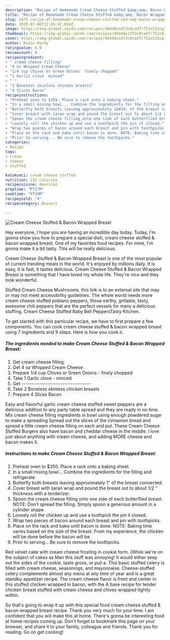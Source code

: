 ```yaml
---
description: "Recipe of Homemade Cream Cheese Stuffed &amp;amp; Bacon Wrapped Breast"
title: "Recipe of Homemade Cream Cheese Stuffed &amp;amp; Bacon Wrapped Breast"
slug: 2475-recipe-of-homemade-cream-cheese-stuffed-and-amp-bacon-wrapped-breast
date: 2020-07-06T12:45:47.034Z
image: https://img-global.cpcdn.com/recipes/40446e1d73c8cad7/751x532cq70/cream-cheese-stuffed-bacon-wrapped-breast-recipe-main-photo.jpg
thumbnail: https://img-global.cpcdn.com/recipes/40446e1d73c8cad7/751x532cq70/cream-cheese-stuffed-bacon-wrapped-breast-recipe-main-photo.jpg
cover: https://img-global.cpcdn.com/recipes/40446e1d73c8cad7/751x532cq70/cream-cheese-stuffed-bacon-wrapped-breast-recipe-main-photo.jpg
author: Roxie Hardy
ratingvalue: 4.9
reviewcount: 8
recipeingredient:
- " cream cheese filling"
- "4 oz Whipped Cream Cheese"
- "1/4 cup Chives or Green Onions  finely chopped"
- "1 Garlic clove  minced"
- " "
- "2 Boneless skinless chicken breasts"
- "4 Slices Bacon"
recipeinstructions:
- "Preheat oven to $350. Place a rack onto a baking sheet."
- "In a small mixing bowl... Combine the ingredients for the filling and refrigerate."
- "Butterfly both breasts leaving approximately 1&#34; of the breast connected."
- "Cover breast with saran wrap and pound the breast out to about 1/2 &#34; thickness with a tenderizer."
- "Spoon the cream cheese filling onto one side of each butterflied breast. NOTE: Don&#39;t spread the filling. Simply spoon a generous amount in a cylinder shape."
- "Loosely roll the chicken up and use a toothpick the pin it closed."
- "Wrap two pieces of bacon around each breast and pin with toothpicks."
- "Place on the rack and bake until bacon is done. NOTE: Baking time varies based on the size of the breast. From my experience, the chicken will be done before the bacon will be."
- "Prior to serving... Be sure to remove the toothpicks."
categories:
- Recipe
tags:
- cream
- cheese
- stuffed

katakunci: cream cheese stuffed 
nutrition: 231 calories
recipecuisine: American
preptime: "PT17M"
cooktime: "PT39M"
recipeyield: "4"
recipecategory: Dessert

---
```



![Cream Cheese Stuffed &amp; Bacon Wrapped Breast](https://img-global.cpcdn.com/recipes/40446e1d73c8cad7/751x532cq70/cream-cheese-stuffed-bacon-wrapped-breast-recipe-main-photo.jpg)

Hey everyone, I hope you are having an incredible day today. Today, I'm gonna show you how to prepare a special dish, cream cheese stuffed &amp; bacon wrapped breast. One of my favorites food recipes. For mine, I'm gonna make it a bit tasty. This will be really delicious.

Cream Cheese Stuffed &amp; Bacon Wrapped Breast is one of the most popular of current trending meals in the world. It's enjoyed by millions daily. It is easy, it is fast, it tastes delicious. Cream Cheese Stuffed &amp; Bacon Wrapped Breast is something that I have loved my whole life. They're nice and they look wonderful.

Stuffed Cream Cheese Mushrooms. this link is to an external site that may or may not meet accessibility guidelines. The whole world needs more cream cheese stuffed poblano peppers, those earthy, grillable, tasty, awesome chili peppers that are the perfect vessels for many a delicious stuffing. Cream Cheese Stuffed Baby Bell PeppersTasty Kitchen.


To get started with this particular recipe, we have to first prepare a few components. You can cook cream cheese stuffed &amp; bacon wrapped breast using 7 ingredients and 9 steps. Here is how you cook it.

<!--inarticleads1-->

##### The ingredients needed to make Cream Cheese Stuffed &amp; Bacon Wrapped Breast:

1. Get  cream cheese filling:
1. Get 4 oz Whipped Cream Cheese
1. Prepare 1/4 cup Chives or Green Onions - finely chopped
1. Take 1 Garlic clove - minced
1. Get  ----------------------------------
1. Take 2 Boneless skinless chicken breasts
1. Prepare 4 Slices Bacon


Easy and flavorful garlic cream cheese stuffed sweet peppers are a delicious addition to any party table spread and they are ready in no time. Mix cream cheese filling ingredients in bowl using enough powdered sugar to make a spreading Spread out the slices of the cinnamon bread and spread a little cream cheese filling on each and put. These Cream Cheese Stuffed Burgers also have bacon and cheddar cheese in the middle. I love just about anything with cream cheese, and adding MORE cheese and bacon makes it. 

<!--inarticleads2-->

##### Instructions to make Cream Cheese Stuffed &amp; Bacon Wrapped Breast:

1. Preheat oven to $350. Place a rack onto a baking sheet.
1. In a small mixing bowl... Combine the ingredients for the filling and refrigerate.
1. Butterfly both breasts leaving approximately 1&#34; of the breast connected.
1. Cover breast with saran wrap and pound the breast out to about 1/2 &#34; thickness with a tenderizer.
1. Spoon the cream cheese filling onto one side of each butterflied breast. NOTE: Don&#39;t spread the filling. Simply spoon a generous amount in a cylinder shape.
1. Loosely roll the chicken up and use a toothpick the pin it closed.
1. Wrap two pieces of bacon around each breast and pin with toothpicks.
1. Place on the rack and bake until bacon is done. NOTE: Baking time varies based on the size of the breast. From my experience, the chicken will be done before the bacon will be.
1. Prior to serving... Be sure to remove the toothpicks.


Red velvet cake with cream cheese frosting in cookie form. (While we&#39;re on the subject of cakes as Man this stuff was annoying! It would either seep out the sides of the cookie, taste gross, or pull a. This basic stuffed celery is filled with cream cheese, seasonings, and mayonnaise. Cheese-stuffed celery complements almost any menu at any time of year and is a great standby appetizer recipe. The cream cheese flavor is front and center in this stuffed chicken wrapped in bacon, with the A base recipe for tender chicken breast stuffed with cream cheese and chives wrapped tightly within. 

So that's going to wrap it up with this special food cream cheese stuffed &amp; bacon wrapped breast recipe. Thank you very much for your time. I am confident that you will make this at home. There's gonna be interesting food at home recipes coming up. Don't forget to bookmark this page on your browser, and share it to your family, colleague and friends. Thank you for reading. Go on get cooking!
